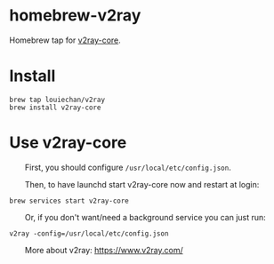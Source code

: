 # homebrew-v2ray
Homebrew tap for [v2ray-core](https://github.com/v2ray/v2ray-core).

# Install
```shell
brew tap louiechan/v2ray
brew install v2ray-core
```

# Use v2ray-core
&emsp;&emsp;First, you should configure `/usr/local/etc/config.json`.

&emsp;&emsp;Then, to have launchd start v2ray-core now and restart at login:
```shell
brew services start v2ray-core
```
&emsp;&emsp;Or, if you don't want/need a background service you can just run:
```shell
v2ray -config=/usr/local/etc/config.json
```
&emsp;&emsp;More about v2ray: https://www.v2ray.com/
